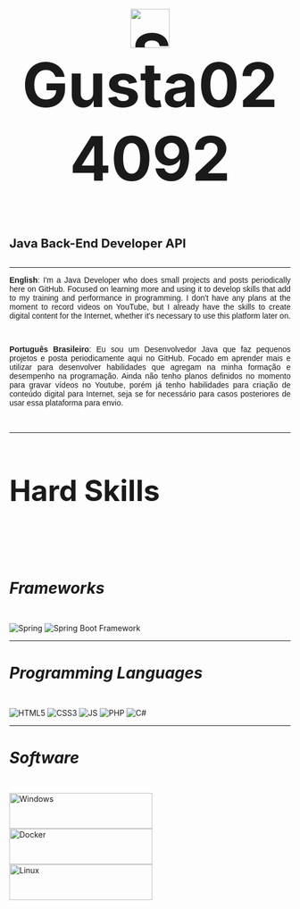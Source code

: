   
  <h1 style="text-align: center; font-size: 82pt">
      <img src="https://raw.githubusercontent.com/Tarikul-Islam-Anik/Animated-Fluent-Emojis/master/Emojis/Smilies/Smiling%20Face%20with%20Sunglasses.png" alt="Smiling Face with Sunglasses" width="70" height="70" /> Gusta024092 
  </h1>

  <h4 style="font-size: 22px">Java Back-End Developer API </h4>
  <hr>
  
  <div align="justify" style="font-family: Arial;" >
    <p>
      <strong>English</strong>: I'm a Java Developer who does small projects and posts periodically here on GitHub. Focused on learning more and using it to develop skills that add to my training and performance in programming. I don't have any plans at the moment to record videos on YouTube, but I already have the skills to create digital content for the Internet, whether it's necessary to use this platform later on.
    </p>
    <br>
    <p>
      <strong>Português Brasileiro</strong>: Eu sou um Desenvolvedor Java que faz pequenos projetos e posta periodicamente aqui no GitHub. Focado em aprender mais e utilizar para desenvolver habilidades que agregam na minha formação e desempenho na programação. Ainda não tenho planos definidos no momento para gravar vídeos no Youtube, porém já tenho habilidades para criação de conteúdo digital para Internet, seja se for necessário para casos posteriores de usar essa plataforma para envio.
    </p>
  </div>
  <br>
  <hr>
  <div>
    <h4 style="font-size: 52px">Hard Skills </h4>
    <br>
    <h5 style="font-size: 28px">Frameworks </h5>
    <img href="https://spring.io/tools" src="https://img.shields.io/badge/Spring-6DB33F?style=for-the-badge&logo=spring&logoColor=white" alt="Spring" />
    <img href="https://spring.io/tools" src="https://img.shields.io/badge/Spring_Boot-F2F4F9?style=for-the-badge&logo=spring-boot" alt="Spring Boot Framework" />
  </div>
  <hr>
  <div>
    <h5 style="font-size: 28px">Programming Languages</h5>
    <img src="https://img.shields.io/badge/HTML5-E34F26?style=for-the-badge&logo=html5&logoColor=white" alt="HTML5" />
    <img src="https://img.shields.io/badge/CSS3-1572B6?style=for-the-badge&logo=css3&logoColor=white" alt="CSS3" />
    <img src="https://img.shields.io/badge/JavaScript-323330?style=for-the-badge&logo=javascript&logoColor=F7DF1E" alt="JS" />
    <img src="https://img.shields.io/badge/PHP-777BB4?style=for-the-badge&logo=php&logoColor=white" alt="PHP" />
    <img src="https://img.shields.io/badge/C%23-239120?style=for-the-badge&logo=csharp&logoColor=white" alt="C#" />
  </div>
  <hr>
  <div>
    <h5 style="font-size: 28px">Software</h5>
    <img src="https://img.shields.io/badge/Windows-0078D6?style=for-the-badge&logo=windows&logoColor=white" alt="Windows" width=256 height=64 />
  </div>
  <div>
    <img src="https://img.shields.io/badge/Docker-2CA5E0?style=for-the-badge&logo=docker&logoColor=white" alt="Docker" width=256 height=64 />
  </div>
  <div>
    <img src="https://img.shields.io/badge/Linux-FCC624?style=for-the-badge&logo=linux&logoColor=black" alt="Linux" width=256 height=64 />
  </div>
  
  <!--
  **Gusta024092/Gusta024092** is a ✨ _special_ ✨ repository because its `README.md` (this file) appears on your GitHub profile.
  
  Here are some ideas to get you started:
  
  - 🔭 I’m currently working on ...
  - 🌱 I’m currently learning ...
  - 👯 I’m looking to collaborate on ...
  - 🤔 I’m looking for help with ...
  - 💬 Ask me about ...
  - 📫 How to reach me: ...
  - 😄 Pronouns: ...
  - ⚡ Fun fact: ...
  -->
  